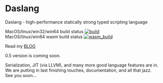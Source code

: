 # Daslang
Daslang - high-performance statically strong typed scripting language

MacOS/linux/win32/win64 build status [![build](https://github.com/GaijinEntertainment/daScript/actions/workflows/build.yml/badge.svg)](https://github.com/GaijinEntertainment/daScript/actions/workflows/build.yml)\
MacOS/linux/win64 wasm build status [![wasm_build](https://github.com/GaijinEntertainment/daScript/actions/workflows/wasm_build.yml/badge.svg)](https://github.com/GaijinEntertainment/daScript/actions/workflows/wasm_build.yml)

Read my [BLOG](https://borisbat.github.io/dascf-blog)

0.5 version is coming soon.

Serialization, JIT (via LLVM), and many more good language features are in.
We are putting in last finishing touches, documentation, and all that jazz.
See you soon...
